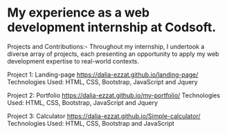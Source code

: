 # My experience as a web development internship at Codsoft.

Projects and Contributions:-
Throughout my internship, I undertook a diverse array of projects, each presenting an opportunity to apply my web development expertise to real-world contexts.

Project 1:
Landing-page https://dalia-ezzat.github.io/landing-page/
Technologies Used: HTML, CSS, Bootstrap, JavaScript and Jquery

Project 2: 
Portfolio https://dalia-ezzat.github.io/my-portfolio/
Technologies Used: HTML, CSS, Bootstrap, JavaScript and Jquery

Project 3:
Calculator https://dalia-ezzat.github.io/Simple-calculator/ 
Technologies Used: HTML, CSS, Bootstrap and JavaScript
